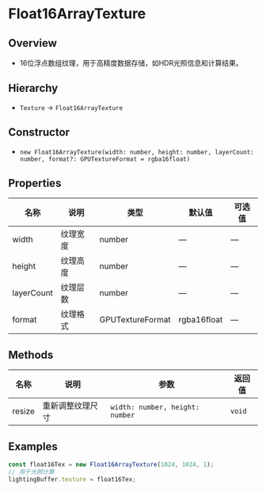 # Float16ArrayTexture

## Overview
- 16位浮点数组纹理，用于高精度数据存储，如HDR光照信息和计算结果。

## Hierarchy
- `Texture` → `Float16ArrayTexture`

## Constructor
- `new Float16ArrayTexture(width: number, height: number, layerCount: number, format?: GPUTextureFormat = rgba16float)`

## Properties
| 名称 | 说明 | 类型 | 默认值 | 可选值 |
| --- | --- | --- | --- | --- |
| width | 纹理宽度 | number | — | — |
| height | 纹理高度 | number | — | — |
| layerCount | 纹理层数 | number | — | — |
| format | 纹理格式 | GPUTextureFormat | rgba16float | — |

## Methods
| 名称 | 说明 | 参数 | 返回值 |
| --- | --- | --- | --- |
| resize | 重新调整纹理尺寸 | `width: number, height: number` | `void` |

## Examples
```ts
const float16Tex = new Float16ArrayTexture(1024, 1024, 1);
// 用于光照计算
lightingBuffer.texture = float16Tex;
```